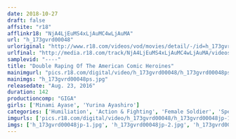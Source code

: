 ```yaml
---
date: 2018-10-27
draft: false
affsite: "r18"
afflinkr18: "NjA4LjEuMS4xLjAuMC4wLjAuMA"
url: "h_173gvrd00048"
urloriginal: "http://www.r18.com/videos/vod/movies/detail/-/id=h_173gvrd00048"
urlfinal: "http://media.r18.com/track/NjA4LjEuMS4xLjAuMC4wLjAuMA/videos/vod/movies/detail/-/id=h_173gvrd00048"
samplevid: "----"
title: "Double Raping Of The American Comic Heroines"
mainimgurl: "pics.r18.com/digital/video/h_173gvrd00048/h_173gvrd00048ps.jpg"
mainimgs: "h_173gvrd00048ps.jpg"
releasedate: "Aug. 23, 2016"
duration: 142
productioncomp: "GIGA"
girls: ['Minami Ayase', 'Yurina Ayashiro']
categories: ['Humiliation', 'Action & Fighting', 'Female Soldier', 'Special Effects', 'Action']
imgurls: ['pics.r18.com/digital/video/h_173gvrd00048/h_173gvrd00048jp-1.jpg', 'pics.r18.com/digital/video/h_173gvrd00048/h_173gvrd00048jp-2.jpg', 'pics.r18.com/digital/video/h_173gvrd00048/h_173gvrd00048jp-3.jpg', 'pics.r18.com/digital/video/h_173gvrd00048/h_173gvrd00048jp-4.jpg', 'pics.r18.com/digital/video/h_173gvrd00048/h_173gvrd00048jp-5.jpg', 'pics.r18.com/digital/video/h_173gvrd00048/h_173gvrd00048jp-6.jpg', 'pics.r18.com/digital/video/h_173gvrd00048/h_173gvrd00048jp-7.jpg', 'pics.r18.com/digital/video/h_173gvrd00048/h_173gvrd00048jp-8.jpg', 'pics.r18.com/digital/video/h_173gvrd00048/h_173gvrd00048jp-9.jpg', 'pics.r18.com/digital/video/h_173gvrd00048/h_173gvrd00048jp-10.jpg', 'pics.r18.com/digital/video/h_173gvrd00048/h_173gvrd00048jp-11.jpg', 'pics.r18.com/digital/video/h_173gvrd00048/h_173gvrd00048jp-12.jpg', 'pics.r18.com/digital/video/h_173gvrd00048/h_173gvrd00048jp-13.jpg', 'pics.r18.com/digital/video/h_173gvrd00048/h_173gvrd00048jp-14.jpg', 'pics.r18.com/digital/video/h_173gvrd00048/h_173gvrd00048jp-15.jpg', 'pics.r18.com/digital/video/h_173gvrd00048/h_173gvrd00048jp-16.jpg', 'pics.r18.com/digital/video/h_173gvrd00048/h_173gvrd00048jp-17.jpg', 'pics.r18.com/digital/video/h_173gvrd00048/h_173gvrd00048jp-18.jpg', 'pics.r18.com/digital/video/h_173gvrd00048/h_173gvrd00048jp-19.jpg', 'pics.r18.com/digital/video/h_173gvrd00048/h_173gvrd00048jp-20.jpg']
imgs: ['h_173gvrd00048jp-1.jpg', 'h_173gvrd00048jp-2.jpg', 'h_173gvrd00048jp-3.jpg', 'h_173gvrd00048jp-4.jpg', 'h_173gvrd00048jp-5.jpg', 'h_173gvrd00048jp-6.jpg', 'h_173gvrd00048jp-7.jpg', 'h_173gvrd00048jp-8.jpg', 'h_173gvrd00048jp-9.jpg', 'h_173gvrd00048jp-10.jpg', 'h_173gvrd00048jp-11.jpg', 'h_173gvrd00048jp-12.jpg', 'h_173gvrd00048jp-13.jpg', 'h_173gvrd00048jp-14.jpg', 'h_173gvrd00048jp-15.jpg', 'h_173gvrd00048jp-16.jpg', 'h_173gvrd00048jp-17.jpg', 'h_173gvrd00048jp-18.jpg', 'h_173gvrd00048jp-19.jpg', 'h_173gvrd00048jp-20.jpg']
---
```

